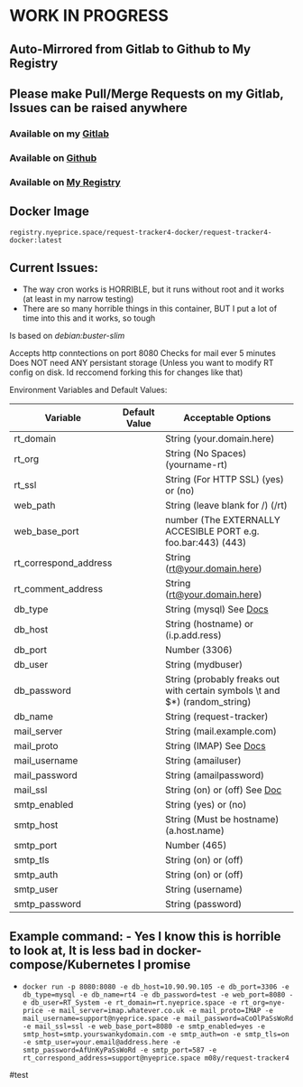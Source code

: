 # WORK IN PROGRESS #

## Auto-Mirrored from Gitlab to Github to My Registry ##

## Please make Pull/Merge Requests on my Gitlab, Issues can be raised anywhere ##

### Available on my [Gitlab](https://gitlab.nyeprice.space/moby/request-tracker4-docker) ###

### Available on [Github](https://github.com/aneurinprice/Request-Tracker4-Docker) ###

### Available on [My Registry](registry.nyeprice.space) ###


## Docker Image
`registry.nyeprice.space/request-tracker4-docker/request-tracker4-docker:latest`



## Current Issues: ##
 
  - The way cron works is HORRIBLE, but it runs without root and it works (at least in my narrow testing)
  - There are so many horrible things in this container, BUT I put a lot of time into this and it works, so tough
  

Is based on _debian:buster-slim_

Accepts http conntections on port 8080
Checks for mail ever 5 minutes
Does NOT need ANY persistant storage (Unless you want to modify RT config on disk. Id reccomend forking this for changes like that)

Environment Variables and Default Values:

Variable	            |	Default Value |Acceptable Options
----------------------------|-----------------|-----------------------
rt_domain                   |		      | String (your.domain.here)
rt_org                      |		      | String (No Spaces) (yourname-rt)
rt_ssl                      |		      | String (For HTTP SSL) (yes) or (no)
web_path                    | 		      | String (leave blank for /) (/rt)
web_base_port               |		      | number (The EXTERNALLY ACCESIBLE PORT e.g. foo.bar:443) (443)
rt_correspond_address       | 		      | String (rt@your.domain.here)
rt_comment_address          |                 | String (rt@your.domain.here)
db_type                     | 		      | String (mysql)  See [Docs](https://docs.bestpractical.com/rt/4.4.1/RT_Config.html#Database-connection)
db_host                     | 		      | String (hostname) or (i.p.add.ress)
db_port                     |		      | Number (3306)
db_user                     |		      | String (mydbuser)
db_password                 | 		      | String (probably freaks out with certain symbols \t and $*) (random_string)
db_name                     | 		      | String (request-tracker)
mail_server		    |		      | String (mail.example.com)
mail_proto		    |		      | String (IMAP)  See [Docs](http://www.fetchmail.info/fetchmail-man.html#6)
mail_username               |		      | String (amailuser)
mail_password               |		      | String (amailpassword)
mail_ssl                    |		      | String (on) or (off)  See [Doc](http://www.fetchmail.info/fetchmail-FAQ.html#K5)
smtp_enabled		    |		      | String (yes) or (no)
smtp_host		    |		      | String (Must be hostname) (a.host.name)
smtp_port		    |		      | Number (465)
smtp_tls		    |		      | String (on) or (off)
smtp_auth		    |		      | String (on) or (off)
smtp_user		    |		      | String (username)
smtp_password		    |		      | String (password)



## Example command:   - Yes I know this is horrible to look at, It is less bad in docker-compose/Kubernetes I promise
  - `docker run -p 8080:8080 -e db_host=10.90.90.105 -e db_port=3306 -e db_type=mysql -e db_name=rt4 -e db_password=test -e web_port=8080 -e db_user=RT_System -e rt_domain=rt.nyeprice.space -e rt_org=nye-price -e mail_server=imap.whatever.co.uk -e mail_proto=IMAP -e mail_username=support@nyeprice.space -e mail_password=aCoOlPaSsWoRd -e mail_ssl=ssl -e web_base_port=8080 -e smtp_enabled=yes -e smtp_host=smtp.yourswankydomain.com -e smtp_auth=on -e smtp_tls=on -e smtp_user=your.email@address.here -e smtp_password=AfUnKyPaSsWoRd -e smtp_port=587 -e rt_correspond_address=support@nyeprice.space m08y/request-tracker4`

#test

